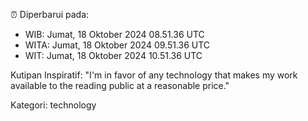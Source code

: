 ⏰ Diperbarui pada:
- WIB: Jumat, 18 Oktober 2024 08.51.36 UTC
- WITA: Jumat, 18 Oktober 2024 09.51.36 UTC
- WIT: Jumat, 18 Oktober 2024 10.51.36 UTC

Kutipan Inspiratif:
"I'm in favor of any technology that makes my work available to the reading public at a reasonable price."


Kategori: technology

